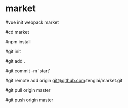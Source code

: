 # market

#vue init webpack market

#cd market

#npm install

#git init

#git add .

#git commit -m 'start'

#git remote add origin git@github.com:tenglai/market.git

#git pull origin master

#git push origin master